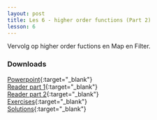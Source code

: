 ```yaml
---
layout: post
title: Les 6 - higher order functions (Part 2)
lesson: 6
---
```


Vervolg op higher order fuctions en Map en Filter.

### Downloads
[Powerpoint](https://drive.google.com/file/d/14BLAviS0QjpJB1bFYwG96Jvu-FxOMaAu/view?usp=sharing){:target="_blank"}  
[Reader part 1](https://drive.google.com/file/d/1m-V6AT096QRuHKwvRuhsTIsoPOt_VQjQ/view?usp=sharing){:target="_blank"}  
[Reader part 2](https://drive.google.com/file/d/1XQxG-KCF0cjgJpq_9T3yau8V4hiGPV3L/view?usp=sharing){:target="_blank"}  
[Exercises](https://drive.google.com/file/d/1chfH5-etpyl37WEzWqnV3eL3fy5iZX5f/view?usp=sharing){:target="_blank"}  
[Solutions](https://drive.google.com/file/d/1ziRRZhxm0SLlPUfdwF6zB4fTIvLH3bTZ/view?usp=sharing){:target="_blank"}  
